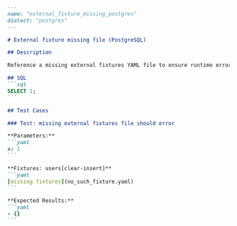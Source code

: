 ````markdown
---
name: "external_fixture_missing_postgres"
dialect: "postgres"
---

# External fixture missing file (PostgreSQL)

## Description

Reference a missing external fixtures YAML file to ensure runtime error handling.

## SQL
```sql
SELECT 1;
```

## Test Cases

### Test: missing external fixtures file should error

**Parameters:**
```yaml
x: 1
```

**Fixtures: users[clear-insert]**
```yaml
[missing fixtures](no_such_fixture.yaml)
```

**Expected Results:**
```yaml
- {}
```

````